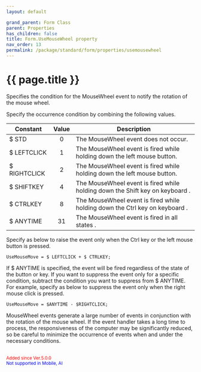 ```yaml
---
layout: default

grand_parent: Form Class
parent: Properties
has_children: false
title: Form.UseMouseWheel property
nav_order: 13
permalink: /package/standard/form/properties/usemousewheel
---
```

# {{ page.title }}


Specifies the condition for the MouseWheel event to notify the rotation of the mouse wheel.

Specify the occurrence condition by combining the following values.

| Constant     | Value | Description                                                                  |
|--------------|:-----:|------------------------------------------------------------------------------|
| $ STD        |   0   | The MouseWheel event does not occur.                                         |
| $ LEFTCLICK  |   1   | The MouseWheel event is fired while holding down the left mouse button.      |
| $ RIGHTCLICK |   2   | The MouseWheel event is fired while holding down the left mouse button.      |
| $ SHIFTKEY   |   4   | The MouseWheel event is fired while holding down the Shift key on keyboard . |
| $ CTRLKEY    |   8   | The MouseWheel event is fired while holding down the Ctrl key on keyboard .  |
| $ ANYTIME    |   31  | The MouseWheel event is fired in all states .                                |

Specify as below to raise the event only when the Ctrl key or the left mouse button is pressed.

```
UseMouseMove = $ LEFTCLICK + $ CTRLKEY;
```

If $ ANYTIME is specified, the event will be fired regardless of the state of the button or key. If you want to suppress the event only for a specific condition, subtract the condition you want to suppress from $ ANYTIME. For example, specify as below to suppress the event only when the right mouse click is pressed.

```
UseMouseMove = $ANYTIME - $RIGHTCLICK;
```

MouseWheel events generate a large number of events in conjunction with the rotation of the mouse wheel. If the event handler takes a long time to process, the responsiveness of the computer may be significantly reduced, so be careful to minimize the occurrence of events when and under the necessary conditions.

<br><small><span style="color:red">Added since Ver.5.0.0</span></small>
<br><small><span style="color:blue">Not supported in Mobile, AI</span></small>